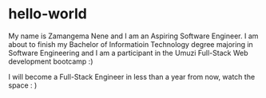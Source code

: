 # hello-world
My name is Zamangema Nene and I am an Aspiring Software Engineer. I am about to finish my Bachelor of Informatioin Technology degree majoring in Software Engineering and I am a participant in the Umuzi Full-Stack Web development bootcamp :) 

I will become a Full-Stack Engineer in less than a year from now, watch the space : ) 
